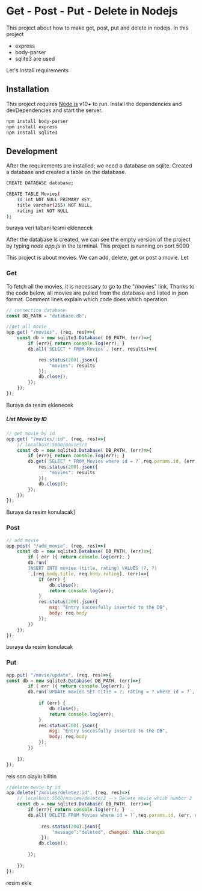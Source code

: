 # Get - Post - Put - Delete in Nodejs

This project about how to make get, post, put and delete in nodejs. In this project
- express
- body-parser
- sqlite3
are  used

Let's install requirements

## Installation

This project requires [Node.js](https://nodejs.org/) v10+ to run.
Install the dependencies and devDependencies and start the server.

```sh
npm install body-parser
npm install express
npm install sqlite3
```

## Development

After the requirements are installed; we need a database on sqlite. Created a database and created a table on the database.
```sh
CREATE DATABASE database;
```
```sh
CREATE TABLE Movies(
    id int NOT NULL PRIMARY KEY,
    title varchar(255) NOT NULL,
    rating int NOT NULL
);
```
buraya veri tabani tesmi eklenecek

After the database is created, we can see the empty version of the project by typing *node app.js* in the terminal. This project is running on port 5000

This project is about movies. We can add, delete, get or post a movie. Let

### Get
To fetch all the movies, it is necessary to go to the "/movies" link. Thanks to the code below, all movies are pulled from the database and listed in json format. Comment lines explain which code does which operation.
```javascript
// connection database
const DB_PATH = "database.db";

//get all movie
app.get( "/movies", (req, res)=>{ 
    const db = new sqlite3.Database( DB_PATH, (err)=>{ 
        if (err){ return console.log(err); } 
        db.all(`SELECT * FROM Movies`, (err, results)=>{ 

            res.status(200).json({ 
                "movies": results
            });
            db.close();
        });
    });
});
```

Buraya da resim eklenecek

##### List Movie by ID
```javascript
// get movie by id
app.get( "/movies/:id", (req, res)=>{
    // localhost:5000/movies/3 
    const db = new sqlite3.Database( DB_PATH, (err)=>{ 
        if (err){ return console.log(err); }
        db.get(`SELECT * FROM Movies where id = ?`,req.params.id, (err, results)=>{
            res.status(200).json({ 
                "movies": results
            });
            db.close();
        });
    });
});
```

Buraya da resim konulacak]

### Post
```javascript
// add movie
app.post( "/add_movie", (req, res)=>{
    const db = new sqlite3.Database( DB_PATH, (err)=>{
        if ( err ){ return console.log(err); }
        db.run(`
        INSERT INTO movies (title, rating) VALUES (?, ?)
        `,[req.body.title, req.body.rating], (err)=>{
            if (err) {
                db.close();
                return console.log(err); 
            }
            res.status(200).json({ 
                msg: "Entry succesfully inserted to the DB",
                body: req.body
            });
        })
    });
});
```

buraya da resim konulacak


### Put
```javascript
app.put( "/movie/update", (req, res)=>{    
const db = new sqlite3.Database( DB_PATH, (err)=>{
        if ( err ){ return console.log(err); }
        db.run(`UPDATE movies SET title = ?, rating = ? where id = ?`,[req.body.title, req.body.rating, req.body.id], (err)=>{
           
            if (err) { 
                db.close();
                return console.log(err); 
            }
            res.status(200).json({
                msg: "Entry succesfully inserted to the DB",
                body: req.body
            });
        })
 
    });
});

```

reis son olayiu bilitin


```javascript
//delete movie by id
app.delete("/movies/delete/:id", (req, res)=>{
    // localhost:5000/movies/delete/2 --> Delete movie which number 2
    const db = new sqlite3.Database( DB_PATH, (err)=>{
        if (err){ return console.log(err); }
        db.all(`DELETE FROM Movies where id = ?`,req.params.id, (err, results)=>{
           
             res.status(200).json({ 
                 "message":"deleted", changes: this.changes
             });
            db.close();
 
        });
 
    });
});

```
resim ekle
